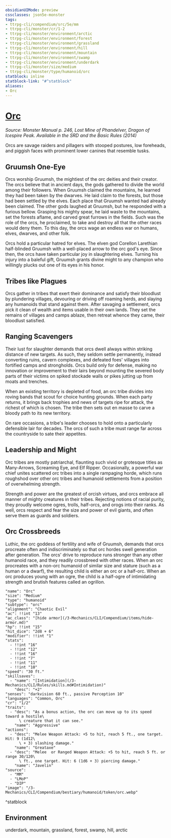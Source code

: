 ```yaml
---
obsidianUIMode: preview
cssclasses: json5e-monster
tags:
- ttrpg-cli/compendium/src/5e/mm
- ttrpg-cli/monster/cr/1-2
- ttrpg-cli/monster/environment/arctic
- ttrpg-cli/monster/environment/forest
- ttrpg-cli/monster/environment/grassland
- ttrpg-cli/monster/environment/hill
- ttrpg-cli/monster/environment/mountain
- ttrpg-cli/monster/environment/swamp
- ttrpg-cli/monster/environment/underdark
- ttrpg-cli/monster/size/medium
- ttrpg-cli/monster/type/humanoid/orc
statblock: inline
statblock-link: "#^statblock"
aliases:
- Orc
---
```

# [Orc](3-Mechanics\CLI\Compendium\bestiary\humanoid/orc.md)
*Source: Monster Manual p. 246, Lost Mine of Phandelver, Dragon of Icespire Peak. Available in the <span title='Systems Reference Document (5.1)'>SRD</span> and the Basic Rules (2014)*  

Orcs are savage raiders and pillagers with stooped postures, low foreheads, and piggish faces with prominent lower canines that resemble tusks.

## Gruumsh One-Eye

Orcs worship Gruumsh, the mightiest of the orc deities and their creator. The orcs believe that in ancient days, the gods gathered to divide the world among their followers. When Gruumsh claimed the mountains, he learned they had been taken by the dwarves. He laid claim to the forests, but those had been settled by the elves. Each place that Gruumsh wanted had already been claimed. The other gods laughed at Gruumsh, but he responded with a furious bellow. Grasping his mighty spear, he laid waste to the mountains, set the forests aflame, and carved great furrows in the fields. Such was the role of the orcs, he proclaimed, to take and destroy all that the other races would deny them. To this day, the orcs wage an endless war on humans, elves, dwarves, and other folk.

Orcs hold a particular hatred for elves. The elven god Corellon Larethian half-blinded Gruumsh with a well-placed arrow to the orc god's eye. Since then, the orcs have taken particular joy in slaughtering elves. Turning his injury into a baleful gift, Gruumsh grants divine might to any champion who willingly plucks out one of its eyes in his honor.

## Tribes like Plagues

Orcs gather in tribes that exert their dominance and satisfy their bloodlust by plundering villages, devouring or driving off roaming herds, and slaying any humanoids that stand against them. After savaging a settlement, orcs pick it clean of wealth and items usable in their own lands. They set the remains of villages and camps ablaze, then retreat whence they came, their bloodlust satisfied.

## Ranging Scavengers

Their lust for slaughter demands that orcs dwell always within striking distance of new targets. As such, they seldom settle permanently, instead converting ruins, cavern complexes, and defeated foes' villages into fortified camps and strongholds. Orcs build only for defense, making no innovation or improvement to their lairs beyond mounting the severed body parts of their victims on spiked stockade walls or pikes jutting up from moats and trenches.

When an existing territory is depleted of food, an orc tribe divides into roving bands that scout for choice hunting grounds. When each party returns, it brings back trophies and news of targets ripe for attack, the richest of which is chosen. The tribe then sets out en masse to carve a bloody path to its new territory.

On rare occasions, a tribe's leader chooses to hold onto a particularly defensible lair for decades. The orcs of such a tribe must range far across the countryside to sate their appetites.

## Leadership and Might

Orc tribes are mostly patriarchal, flaunting such vivid or grotesque titles as Many-Arrows, Screaming Eye, and Elf Ripper. Occasionally, a powerful war chief unites scattered orc tribes into a single rampaging horde, which runs roughshod over other orc tribes and humanoid settlements from a position of overwhelming strength.

Strength and power are the greatest of orcish virtues, and orcs embrace all manner of mighty creatures in their tribes. Rejecting notions of racial purity, they proudly welcome ogres, trolls, half-orcs, and orogs into their ranks. As well, orcs respect and fear the size and power of evil giants, and often serve them as guards and soldiers.

## Orc Crossbreeds

Luthic, the orc goddess of fertility and wife of Gruumsh, demands that orcs procreate often and indiscriminately so that orc hordes swell generation after generation. The orcs' drive to reproduce runs stronger than any other humanoid race, and they readily crossbreed with other races. When an orc procreates with a non-orc humanoid of similar size and stature (such as a human or a dwarf), the resulting child is either an orc or a half-orc. When an orc produces young with an ogre, the child is a half-ogre of intimidating strength and brutish features called an ogrillon.

```statblock
"name": "Orc"
"size": "Medium"
"type": "humanoid"
"subtype": "orc"
"alignment": "Chaotic Evil"
"ac": !!int "13"
"ac_class": "[hide armor](/3-Mechanics/CLI/Compendium/items/hide-armor.md)"
"hp": !!int "15"
"hit_dice": "2d8 + 6"
"modifier": !!int "1"
"stats":
  - !!int "16"
  - !!int "12"
  - !!int "16"
  - !!int "7"
  - !!int "11"
  - !!int "10"
"speed": "30 ft."
"skillsaves":
  - "name": "[Intimidation](/3-Mechanics/CLI/Rules/skills.md#Intimidation)"
    "desc": "+2"
"senses": "darkvision 60 ft., passive Perception 10"
"languages": "Common, Orc"
"cr": "1/2"
"traits":
  - "desc": "As a bonus action, the orc can move up to its speed toward a hostile\
      \ creature that it can see."
    "name": "Aggressive"
"actions":
  - "desc": "Melee Weapon Attack: +5 to hit, reach 5 ft., one target. Hit: 9 (1d12\
      \ + 3) slashing damage."
    "name": "Greataxe"
  - "desc": "Melee  or Ranged Weapon Attack: +5 to hit, reach 5 ft. or range 30/120\
      \ ft., one target. Hit: 6 (1d6 + 3) piercing damage."
    "name": "Javelin"
"source":
  - "MM"
  - "LMoP"
  - "DIP"
"image": "/3-Mechanics/CLI/Compendium/bestiary/humanoid/token/orc.webp"
```
^statblock

## Environment

underdark, mountain, grassland, forest, swamp, hill, arctic